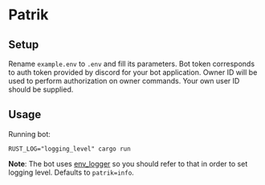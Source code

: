 # Patrik

## Setup

Rename `example.env` to `.env` and fill its parameters. Bot token corresponds to auth token provided by discord for your bot application. Owner ID will be used to perform authorization on owner commands. Your own user ID should be supplied.

## Usage

Running bot:
```
RUST_LOG="logging_level" cargo run
```

**Note**: The bot uses [env_logger](https://crates.io/crates/env_logger) so you should refer to that in order to set logging level. Defaults to `patrik=info`.
